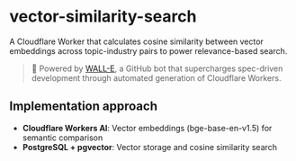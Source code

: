 # vector-similarity-search
A Cloudflare Worker that calculates cosine similarity between vector embeddings across topic-industry pairs to power relevance-based search.
> 🤖 Powered by [WALL-E](https://github.com/1712n/wall-e), a GitHub bot that supercharges spec-driven development through automated generation of Cloudflare Workers. 

## Implementation approach

- **Cloudflare Workers AI**: Vector embeddings (bge-base-en-v1.5) for semantic comparison
- **PostgreSQL + pgvector**: Vector storage and cosine similarity search

